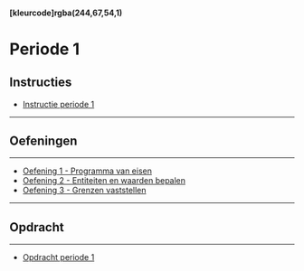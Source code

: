 #### [kleurcode]rgba(244,67,54,1)

# Periode 1

## Instructies
* <a href="https://elo.kw1c.nl/CMS/Studie/811%20ICT-Academie/811%20VakkenInhoud/%5BB.01%20MOD%5D%20Modelleren/25187%20%C2%A0%20Applicatie-%20en%20mediaontwikkelaar/Periode%2001/Productie/01.%20Reader/Instructie%20Periode%201.xlsx" target="_blank">Instructie periode 1</a>

---
## Oefeningen
---

* <a href="https://elo.kw1c.nl/CMS/Studie/811%20ICT-Academie/811%20VakkenInhoud/%5BB.01%20MOD%5D%20Modelleren/25187%20%C2%A0%20Applicatie-%20en%20mediaontwikkelaar/Periode%2001/Productie/02.%20Opdrachten/Oefening1-ProgrammaVanEisen.xlsx" target="_blank">Oefening 1 - Programma van eisen</a>
* <a href="https://elo.kw1c.nl/CMS/Studie/811%20ICT-Academie/811%20VakkenInhoud/%5BB.01%20MOD%5D%20Modelleren/25187%20%C2%A0%20Applicatie-%20en%20mediaontwikkelaar/Periode%2001/Productie/02.%20Opdrachten/Oefening2-WaardenEntiteitenBepalen.xlsx" target="_blank">Oefening 2 - Entiteiten en waarden bepalen</a>
* <a href="https://elo.kw1c.nl/CMS/Studie/811%20ICT-Academie/811%20VakkenInhoud/%5BB.01%20MOD%5D%20Modelleren/25187%20%C2%A0%20Applicatie-%20en%20mediaontwikkelaar/Periode%2001/Productie/02.%20Opdrachten/Oefening3-GrenzenVaststellen.xlsx" target="_blank">Oefening 3 - Grenzen vaststellen</a>

---
## Opdracht
---
* <a href="https://elo.kw1c.nl/CMS/Studie/811%20ICT-Academie/811%20VakkenInhoud/%5BB.01%20MOD%5D%20Modelleren/25187%20%C2%A0%20Applicatie-%20en%20mediaontwikkelaar/Periode%2001/Productie/02.%20Opdrachten/OpdrachtPeriode1.xlsx" target="_blank">Opdracht periode 1</a>
